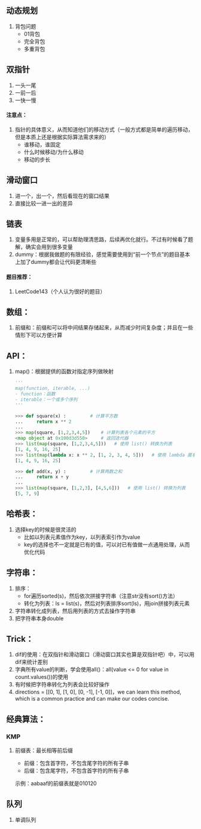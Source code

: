 ## 动态规划

1. 背包问题
   - 01背包
   - 完全背包
   - 多重背包

## 双指针

1. 一头一尾
2. 一前一后
3. 一快一慢



#### 注意点：

1. 指针的具体意义，从而知道他们的移动方式（一般方式都是简单的遍历移动，但是本质上还是根据实际算法需求来的）
   - 谁移动，谁固定
   - 什么时候移动/为什么移动
   - 移动的步长



## 滑动窗口

1. 进一个，出一个，然后看现在的窗口结果
1. 直接比较一进一出的差异



## 链表

1. 变量多用是正常的，可以帮助理清思路，后续再优化就行。不过有时候看了题解，确实会用到很多变量
2. dummy：根据我做题的有限经验，感觉需要使用到“前一个节点”的题目基本上加了dummy都会让代码更清晰些



#### 题目推荐：

1. LeetCode143（个人认为很好的题目）



## 数组：

1. 前缀和：前缀和可以将中间结果存储起来，从而减少时间复杂度；并且在一些情形下可以方便计算



## API：

1. map()：根据提供的函数对指定序列做映射

   ```python
   '''
   map(function, iterable, ...)
   - function：函数
   - iterable：一个或多个序列
   '''
   
   >>> def square(x) :         # 计算平方数
   ...     return x ** 2
   ...
   >>> map(square, [1,2,3,4,5])    # 计算列表各个元素的平方
   <map object at 0x100d3d550>     # 返回迭代器
   >>> list(map(square, [1,2,3,4,5]))   # 使用 list() 转换为列表
   [1, 4, 9, 16, 25]
   >>> list(map(lambda x: x ** 2, [1, 2, 3, 4, 5]))   # 使用 lambda 匿名函数
   [1, 4, 9, 16, 25]
   
   >>> def add(x, y) :         # 计算两数之和
   ...     return x + y
   ...
   >>> list(map(square, [1,2,3], [4,5,6]))   # 使用 list() 转换为列表
   [5, 7, 9]
   ```



## 哈希表：

1. 选择key的时候是很灵活的
   - 比如以列表元素值作为key，以列表索引作为value
   - key的选择也不一定就是已有的值，可以对已有值做一点通用处理，从而优化代码



## 字符串：

1. 排序：
   - for遍历sorted(s)，然后依次拼接字符串（注意str没有sort()方法）
   - 转化为列表：ls = list(s)，然后对列表排序sort(ls)，用join拼接列表元素
2. 字符串转化成列表，然后用列表的方式去操作字符串
3. 把字符串本身double



## Trick：

1. dif的使用：在双指针和滑动窗口（滑动窗口其实也算是双指针吧）中，可以用dif来统计差别
2. 字典所有value的判断，学会使用all()：all(value <= 0 for value in count.values())的使用
2. 有时候把字符串转化为列表会比较好操作
2. directions = [[0, 1], [1, 0], [0, -1], [-1, 0]]，we can learn this method, which is a common practice and can make our codes concise.



## 经典算法：

### KMP

1. 前缀表：最长相等前后缀

   - 前缀：包含首字符，不包含尾字符的所有子串
   - 后缀：包含尾字符，不包含首字符的所有子串

   示例：aabaaf的前缀表就是010120



## 队列

1. 单调队列
